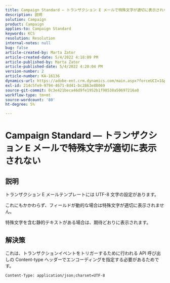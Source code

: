 ```yaml
---
title: Campaign Standard — トランザクション E メールで特殊文字が適切に表示されない
description: 説明
solution: Campaign
product: Campaign
applies-to: Campaign Standard
keywords: KCS
resolution: Resolution
internal-notes: null
bug: false
article-created-by: Marta Zator
article-created-date: 5/4/2022 4:18:09 PM
article-published-by: Marta Zator
article-published-date: 5/4/2022 4:20:04 PM
version-number: 2
article-number: KA-16136
dynamics-url: https://adobe-ent.crm.dynamics.com/main.aspx?forceUCI=1&pagetype=entityrecord&etn=knowledgearticle&id=5e5514c7-c5cb-ec11-a7b5-6045bd00d4f5
exl-id: 214c5fe9-9794-4671-8d41-bc2863e88069
source-git-commit: 0c3e421beca46d9fe1952b1f98538a50697216a0
workflow-type: tm+mt
source-wordcount: '80'
ht-degree: 5%

---
```


# Campaign Standard — トランザクション E メールで特殊文字が適切に表示されない

## 説明


トランザクション E メールテンプレートには UTF-8 文字の設定があります。

これにもかかわらず、フィールドが動的な場合は特殊文字が適切に表示されません。

特殊文字を含む静的テキストがある場合は、期待どおりに表示されます。


## 解決策


これは、トランザクションイベントをトリガーするために行われる API 呼び出しの Content-type ヘッダーでエンコーディングを指定する必要があるためです。

`Content-Type: application/json;charset=UTF-8`
